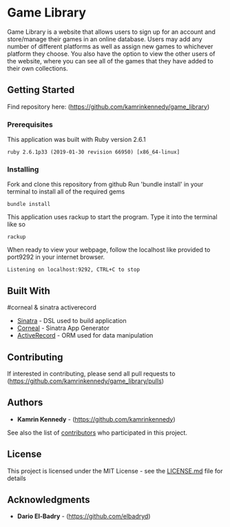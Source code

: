 # Game Library

Game Library is a website that allows users to sign up for an account and store/manage their games in an 
online database. Users may add any number of different platforms as well as assign new games to whichever
platform they choose. You also have the option to view the other users of the website, where you can see 
all of the games that they have added to their own collections.

## Getting Started

Find repository here: (https://github.com/kamrinkennedy/game_library)

### Prerequisites

This application was built with Ruby version 2.6.1

```
ruby 2.6.1p33 (2019-01-30 revision 66950) [x86_64-linux]
```

### Installing

Fork and clone this repository from github
Run 'bundle install' in your terminal to install all of the required gems

```
bundle install
```

This application uses rackup to start the program. Type it into the terminal like so

```
rackup
```

When ready to view your webpage, follow the localhost like provided to 
port9292 in your internet browser.

```
Listening on localhost:9292, CTRL+C to stop
```

## Built With
#corneal & sinatra activerecord
* [Sinatra](https://github.com/sinatra/sinatra) - DSL used to build application
* [Corneal](https://github.com/thebrianemory/corneal) - Sinatra App Generator
* [ActiveRecord](https://github.com/rails/rails) - ORM used for data manipulation

## Contributing

If interested in contributing, please send all pull requests to (https://github.com/kamrinkennedy/game_library/pulls)


## Authors

* **Kamrin Kennedy** - (https://github.com/kamrinkennedy)

See also the list of [contributors](https://github.com/your/project/contributors) who participated in this project.

## License

This project is licensed under the MIT License - see the [LICENSE.md](LICENSE.md) file for details

## Acknowledgments

* **Dario El-Badry** - (https://github.com/elbadryd)


